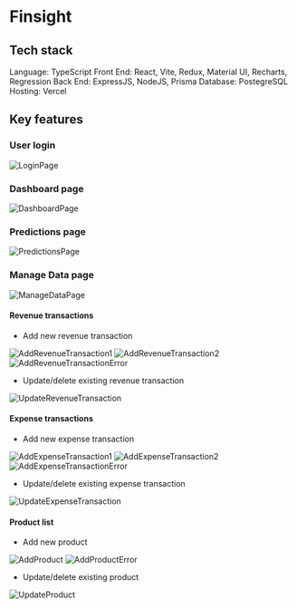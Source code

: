 # Finsight

## Tech stack

Language: TypeScript
Front End: React, Vite, Redux, Material UI, Recharts, Regression
Back End: ExpressJS, NodeJS, Prisma
Database: PostegreSQL
Hosting: Vercel 

## Key features

### User login

![LoginPage](./docs/Screenshot-LoginPage.png)

### Dashboard page

![DashboardPage](/docs/Screenshot-DashboardPage.png)

### Predictions page

![PredictionsPage](/docs/Screenshot-PredictionsPage.png)

### Manage Data page

![ManageDataPage](/docs/Screenshot-ManageDataPage.png)

#### Revenue transactions

- Add new revenue transaction

![AddRevenueTransaction1](/docs/Screenshot-AddRevenueTransaction1.png)
![AddRevenueTransaction2](/docs/Screenshot-AddRevenueTransaction2.png)
![AddRevenueTransactionError](/docs/Screenshot-AddRevenueTransactionError.png)

- Update/delete existing revenue transaction

![UpdateRevenueTransaction](/docs/Screenshot-UpdateRevenueTransaction.png)

#### Expense transactions

- Add new expense transaction

![AddExpenseTransaction1](/docs/Screenshot-AddExpenseTransaction1.png)
![AddExpenseTransaction2](/docs/Screenshot-AddExpenseTransaction2.png)
![AddExpenseTransactionError](/docs/Screenshot-AddExpenseTransactionError.png)

- Update/delete existing expense transaction

![UpdateExpenseTransaction](/docs/Screenshot-UpdateExpenseTransaction.png)

#### Product list

- Add new product

![AddProduct](/docs/Screenshot-AddProduct.png)
![AddProductError](/docs/Screenshot-AddProductError.png)

- Update/delete existing product

![UpdateProduct](/docs/Screenshot-UpdateProduct.png)
